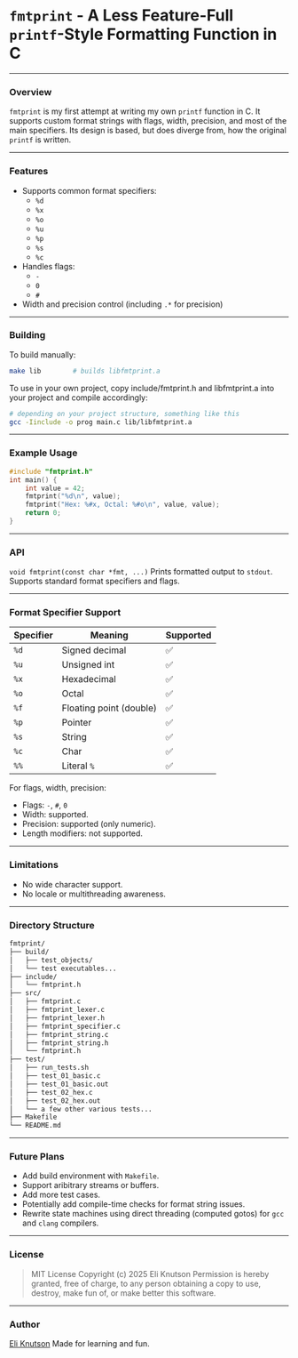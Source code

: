 # `fmtprint` - A Less Feature-Full `printf`-Style Formatting Function in C 

---

### Overview
`fmtprint` is my first attempt at writing my own `printf` function in C.
It supports custom format strings with flags, width, precision, and 
most of the main specifiers. Its design is based, but does diverge from,
how the original `printf` is written.

---

### Features
- Supports common format specifiers:
    - `%d`
    - `%x`
    - `%o`
    - `%u`
    - `%p`
    - `%s`
    - `%c`
- Handles flags:
    - `-`
    - `0`
    - `#`
- Width and precision control (including `.*` for precision)

---

### Building
To build manually:
```bash
make lib        # builds libfmtprint.a
```
To use in your own project, copy include/fmtprint.h and libfmtprint.a 
into your project and compile accordingly:
```bash
# depending on your project structure, something like this
gcc -Iinclude -o prog main.c lib/libfmtprint.a
```

---

### Example Usage
```c
#include "fmtprint.h"
int main() {
    int value = 42;
    fmtprint("%d\n", value);
    fmtprint("Hex: %#x, Octal: %#o\n", value, value);
    return 0;
}
```

---

### API
`void fmtprint(const char *fmt, ...)`
Prints formatted output to `stdout`. Supports standard format
specifiers and flags.

---

### Format Specifier Support
| Specifier  | Meaning        | Supported |
| ---------- | -------------- | --------- |
| `%d`       | Signed decimal | ✅         |
| `%u`       | Unsigned int   | ✅         |
| `%x`     | Hexadecimal    | ✅         |
| `%o`       | Octal          | ✅         |
| `%f`       | Floating point (double)          | ✅         |
| `%p`       | Pointer        | ✅         |
| `%s`       | String         | ✅         |
| `%c`       | Char           | ✅         |
| `%%`       | Literal `%`    | ✅         |

For flags, width, precision:
- Flags: `-`, `#`, `0`
- Width: supported.
- Precision: supported (only numeric).
- Length modifiers: not supported.

---

### Limitations
- No wide character support.
- No locale or multithreading awareness.

---

### Directory Structure
```bash
fmtprint/
├── build/
│   ├── test_objects/
│   └── test executables...
├── include/
│   └── fmtprint.h
├── src/
│   ├── fmtprint.c
│   ├── fmtprint_lexer.c
│   ├── fmtprint_lexer.h
│   ├── fmtprint_specifier.c
│   ├── fmtprint_string.c
│   ├── fmtprint_string.h
│   └── fmtprint.h
├── test/
│   ├── run_tests.sh
│   ├── test_01_basic.c
│   ├── test_01_basic.out
│   ├── test_02_hex.c
│   ├── test_02_hex.out
│   └── a few other various tests...
├── Makefile
└── README.md
```

---

### Future Plans
- Add build environment with `Makefile`.
- Support aribitrary streams or buffers.
- Add more test cases.
- Potentially add compile-time checks for format string issues.
- Rewrite state machines using direct threading (computed gotos) 
for `gcc` and `clang` compilers.

---

### License
> MIT License
> Copyright (c) 2025 Eli Knutson
> Permission is hereby granted, free of charge, to any person
> obtaining a copy to use, destroy, make fun of, or make better
> this software.

---

### Author
[Eli Knutson](https://github.com/elephantsittingstill)
Made for learning and fun.
